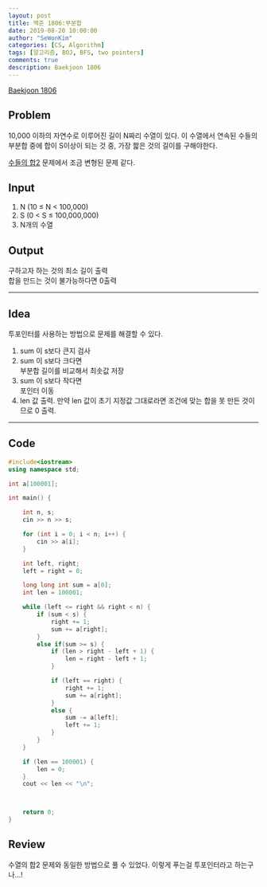 ```yaml
---
layout: post
title: 백준 1806:부분합
date: 2019-08-20 10:00:00
author: "SeWonKim"
categories: [CS, Algorithm]
tags: [알고리즘, BOJ, BFS, two pointers]
comments: true
description: Baekjoon 1806
---
```


[Baekjoon 1806](https://www.acmicpc.net/problem/1806)

## Problem

10,000 이하의 자연수로 이루어진 길이 N짜리 수열이 있다.
이 수열에서 연속된 수들의 부분합 중에 합이 S이상이 되는 것 중, 가장 짧은 것의 길이를 구해야한다.

[수들의 합2](https://siromom.github.io/algorithm/2019/08/19/Q2003.html) 문제에서 조금 변형된 문제 같다.

## Input

1. N (10 ≤ N < 100,000)
2. S (0 < S ≤ 100,000,000)
3. N개의 수열

## Output

구하고자 하는 것의 최소 길이 출력  
합을 만드는 것이 불가능하다면 0출력

---

## Idea

투포인터를 사용하는 방법으로 문제를 해결할 수 있다.

1. sum 이 s보다 큰지 검사
2. sum 이 s보다 크다면  
   부분합 길이를 비교해서 최솟값 저장
3. sum 이 s보다 작다면  
   포인터 이동
4. len 값 출력. 만약 len 값이 초기 지정값 그대로라면 조건에 맞는 합을 못 만든 것이므로 0 출력.

---

## Code

```cpp
#include<iostream>
using namespace std;

int a[100001];

int main() {

	int n, s;
	cin >> n >> s;

	for (int i = 0; i < n; i++) {
		cin >> a[i];
	}

	int left, right;
	left = right = 0;

	long long int sum = a[0];
	int len = 100001;

	while (left <= right && right < n) {
		if (sum < s) {
			right += 1;
			sum += a[right];
		}
		else if(sum >= s) {
			if (len > right - left + 1) {
				len = right - left + 1;
			}

			if (left == right) {
				right += 1;
				sum += a[right];
			}
			else {
				sum -= a[left];
				left += 1;
			}
		}
	}

	if (len == 100001) {
		len = 0;
	}
	cout << len << "\n";



	return 0;
}
```

## Review

수열의 합2 문제와 동일한 방법으로 풀 수 있었다. 이렇게 푸는걸 투포인터라고 하는구나...!
